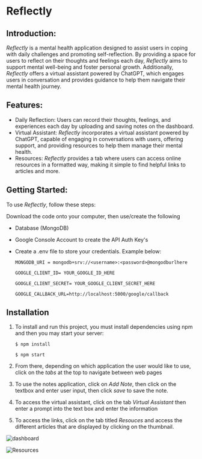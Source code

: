# Reflectly

## **Introduction:**

*Reflectly* is a mental health application designed to assist users in coping with daily challenges and promoting self-reflection. 
By providing a space for users to reflect on their thoughts and feelings each day, *Reflectly* aims to support mental well-being and foster personal growth. 
Additionally, *Reflectly* offers a virtual assistant powered by ChatGPT, which engages users in conversation and provides guidance to help them navigate their mental health journey.

## **Features:**
- Daily Reflection: Users can record their thoughts, feelings, and experiences each day by uploading and saving notes on the dashboard.
- Virtual Assistant: *Reflectly* incorporates a virtual assistant powered by ChatGPT, capable of engaging in conversations with users, offering support, and providing resources
  to help them manage their mental health.
- Resources: *Reflectly* provides a tab where users can access online resources in a formatted way, making it simple to find helpful links to articles and more.

## **Getting Started:**
To use *Reflectly*, follow these steps:

Download the code onto your computer, then use/create the following
- Database (MongoDB) 
- Google Console Account to create the API Auth Key's
- Create a .env file to store your credentials. Example below:
  
  `MONGODB_URI = mongodb+srv://<username>:<password>@mongodburlhere`
  
  `GOOGLE_CLIENT_ID= YOUR_GOOGLE_ID_HERE `
  
  `GOOGLE_CLIENT_SECRET= YOUR_GOOGLE_CLIENT_SECRET_HERE `

  `GOOGLE_CALLBACK_URL=http://localhost:5000/google/callback`

## **Installation**
1.  To install and run this project, you must install dependencies using npm and then you may start your server:
  
    `$ npm install`

     `$ npm start`
   
2. From there, depending on which application the user would like to use, click on the *tabs* at the top to navigate between web pages
3. To use the notes application, click on *Add Note*, then click on the textbox and enter user input, then click *save* to save the note.
4. To access the virtual assistant, click on the tab *Virtual Assistant* then enter a prompt into the text box and enter the information
5. To access the links, click on the tab titled *Resouces* and access the different articles that are displayed by clicking on the thumbnail.

![dashboard](https://github.com/Tanusakaray/HackKU_2024/assets/106645636/bbec4d07-0ee2-448c-b4aa-86a6da5294b6)


![Resources](https://github.com/Tanusakaray/HackKU_2024/assets/106645636/f7e3c62c-4c39-4027-84b4-695785cad8f7)

